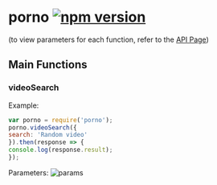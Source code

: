
# porno [![npm version](https://badge.fury.io/js/porno.svg)](https://badge.fury.io/js/porno)
(to view parameters for each function, refer to the [API Page](http://api.porn.com)) 
## Main Functions

### videoSearch
Example:
```js
var porno = require('porno');
porno.videoSearch({
search: 'Random video'
}).then(response => {
console.log(response.result);
});
```
Parameters:
![params](http://i.imgur.com/xwnDzzhl.jpg)